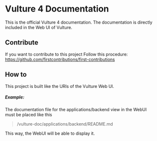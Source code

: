 # Vulture 4 Documentation

This is the official Vulture 4 documentation.
The documentation is directly included in the Web UI of Vulture.

## Contribute
If you want to contribute to this project
Follow this procedure: https://github.com/firstcontributions/first-contributions

## How to
This project is built like the URIs of the Vulture Web UI.

##### Example:
The documentation file for the applications/backend view in the WebUI must be placed like this
> /vulture-doc/applications/backend/README.md

This way, the WebUI will be able to display it.
